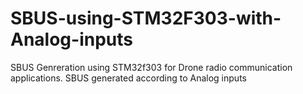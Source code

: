 # SBUS-using-STM32F303-with-Analog-inputs
SBUS Genreration using STM32f303 for Drone radio communication applications. SBUS generated according to Analog inputs
